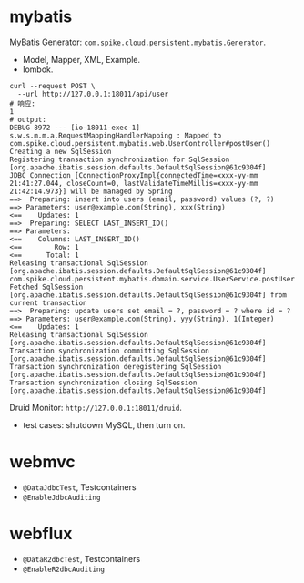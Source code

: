 # mybatis

MyBatis Generator: `com.spike.cloud.persistent.mybatis.Generator`.
- Model, Mapper, XML, Example.
- lombok.

```shell
curl --request POST \
  --url http://127.0.0.1:18011/api/user
# 响应:
1
# output:
DEBUG 8972 --- [io-18011-exec-1] s.w.s.m.m.a.RequestMappingHandlerMapping : Mapped to com.spike.cloud.persistent.mybatis.web.UserController#postUser()
Creating a new SqlSession
Registering transaction synchronization for SqlSession [org.apache.ibatis.session.defaults.DefaultSqlSession@61c9304f]
JDBC Connection [ConnectionProxyImpl{connectedTime=xxxx-yy-mm 21:41:27.044, closeCount=0, lastValidateTimeMillis=xxxx-yy-mm 21:42:14.973}] will be managed by Spring
==>  Preparing: insert into users (email, password) values (?, ?)
==> Parameters: user@example.com(String), xxx(String)
<==    Updates: 1
==>  Preparing: SELECT LAST_INSERT_ID()
==> Parameters: 
<==    Columns: LAST_INSERT_ID()
<==        Row: 1
<==      Total: 1
Releasing transactional SqlSession [org.apache.ibatis.session.defaults.DefaultSqlSession@61c9304f]
com.spike.cloud.persistent.mybatis.domain.service.UserService.postUser
Fetched SqlSession [org.apache.ibatis.session.defaults.DefaultSqlSession@61c9304f] from current transaction
==>  Preparing: update users set email = ?, password = ? where id = ?
==> Parameters: user@example.com(String), yyy(String), 1(Integer)
<==    Updates: 1
Releasing transactional SqlSession [org.apache.ibatis.session.defaults.DefaultSqlSession@61c9304f]
Transaction synchronization committing SqlSession [org.apache.ibatis.session.defaults.DefaultSqlSession@61c9304f]
Transaction synchronization deregistering SqlSession [org.apache.ibatis.session.defaults.DefaultSqlSession@61c9304f]
Transaction synchronization closing SqlSession [org.apache.ibatis.session.defaults.DefaultSqlSession@61c9304f]
```

Druid Monitor: `http://127.0.0.1:18011/druid`.
- test cases: shutdown MySQL, then turn on.

# webmvc

- `@DataJdbcTest`, Testcontainers
- `@EnableJdbcAuditing`

# webflux

- `@DataR2dbcTest`, Testcontainers
- `@EnableR2dbcAuditing`